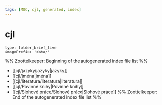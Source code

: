 ```yaml
---
tags: [MOC, cjl, generated, index]
---
```

# cjl
```ccard
type: folder_brief_live
imagePrefix: 'data/'
```
%% Zoottelkeeper: Beginning of the autogenerated index file list  %%
-  [[cjl/jazyky/jazyky|jazyky]]
-  [[cjl/jména|jména]]
-  [[cjl/literatura/literatura|literatura]]
-  [[cjl/Povinné knihy|Povinné knihy]]
-  [[cjl/Slohové práce/Slohové práce|Slohové práce]]
%% Zoottelkeeper: End of the autogenerated index file list  %%
